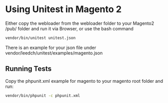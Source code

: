 # Using Unitest in Magento 2

Either copy the webloader from the webloader folder to your Magento2 /pub/ folder 
and run it via Browser, or use the bash command 

```bash
vendor/bin/unitest unitest.json
```

There is an example for your json file under 
vendor/leedch/unitest/examples/magento.json

## Running Tests

Copy the phpunit.xml example for magento to your magento root folder and run:

```bash
vendor/bin/phpunit -c phpunit.xml
```
